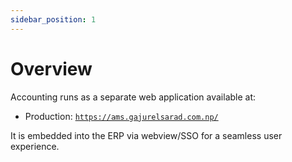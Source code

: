 ```yaml
---
sidebar_position: 1
---
```


# Overview

Accounting runs as a separate web application available at:

- Production: [`https://ams.gajurelsarad.com.np/`](https://ams.gajurelsarad.com.np/)

It is embedded into the ERP via webview/SSO for a seamless user experience.

